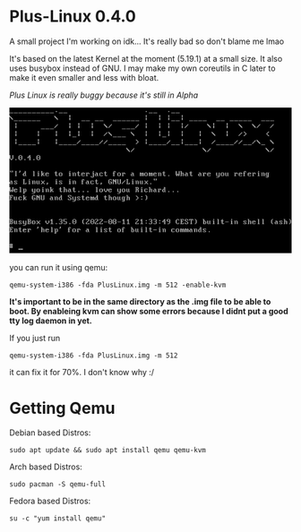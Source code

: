 # Plus-Linux 0.4.0
A small project I'm working on idk... It's really bad so don't blame me lmao

It's based on the latest Kernel at the moment (5.19.1) at a small size. 
It also uses busybox instead of GNU. I may make my own coreutils in C later to make it even smaller and less with bloat. 

*Plus Linux is really buggy because it's still in Alpha*

![Plus-Linux-Screenshot](https://github.com/plastic-bottleneck/Plus-Linux/blob/main/Images/Plus-Linux-0.4.0.jpg)

you can run it using qemu:
```
qemu-system-i386 -fda PlusLinux.img -m 512 -enable-kvm
```

**It's important to be in the same directory as the .img file to be able to boot.
By enableing kvm can show some errors because I didnt put a good tty log daemon in yet.**

If you just run 
```
qemu-system-i386 -fda PlusLinux.img -m 512
```
it can fix it for 70%. I don't know why :/

# Getting Qemu

Debian based Distros:
```
sudo apt update && sudo apt install qemu qemu-kvm
```

Arch based Distros:
```
sudo pacman -S qemu-full
``` 

Fedora based Distros:
```
su -c "yum install qemu"
```
